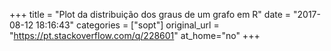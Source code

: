 +++
title = "Plot da distribuição dos graus de um grafo em R"
date = "2017-08-12 18:16:43"
categories = ["sopt"]
original_url = "https://pt.stackoverflow.com/q/228601"
at_home="no"
+++

